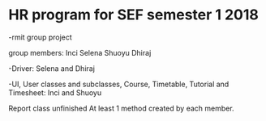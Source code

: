 # HR program for SEF semester 1 2018
-rmit group project

group members:
Inci
Selena
Shuoyu
Dhiraj

-Driver: Selena and Dhiraj

-UI, User classes and subclasses, Course, Timetable, Tutorial and Timesheet: Inci and Shuoyu

Report class unfinished
At least 1 method created by each member.
